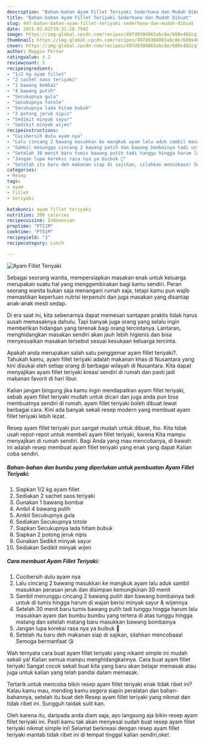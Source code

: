 ```yaml
---
description: "Bahan-bahan Ayam Fillet Teriyaki Sederhana dan Mudah Dibuat"
title: "Bahan-bahan Ayam Fillet Teriyaki Sederhana dan Mudah Dibuat"
slug: 447-bahan-bahan-ayam-fillet-teriyaki-sederhana-dan-mudah-dibuat
date: 2021-02-01T19:31:28.794Z
image: https://img-global.cpcdn.com/recipes/497d9304865abc8e/680x482cq70/ayam-fillet-teriyaki-foto-resep-utama.jpg
thumbnail: https://img-global.cpcdn.com/recipes/497d9304865abc8e/680x482cq70/ayam-fillet-teriyaki-foto-resep-utama.jpg
cover: https://img-global.cpcdn.com/recipes/497d9304865abc8e/680x482cq70/ayam-fillet-teriyaki-foto-resep-utama.jpg
author: Maggie Porter
ratingvalue: 3.2
reviewcount: 5
recipeingredient:
- "1/2 kg ayam fillet"
- "2 sachet saos teriyaki"
- "1 bawang bombai"
- "4 bawang putih"
- "Secukupnya gula"
- "Secukupnya totole"
- "Secukupnya lada hitam bubuk"
- "2 potong jeruk nipis"
- "Sedikit minyak sayur"
- "Sedikit minyak wijen"
recipeinstructions:
- "Cucibersih dulu ayam nya"
- "Lalu cincang 2 bawang masukkan ke mangkuk ayam lalu aduk sambil masukkan perasan jeruk dan disimpan kemungkinan 30 menit"
- "Sambil menunggu cincang 2 bawang putih dan bawang bombainya tadi untuk di tumis hingga harum di wajan berisi minyak sayur &amp; wijennya"
- "Setelah 30 menit baru tumis bawang putih tadi tunggu hingga harum lalu masukkan ayam dan bumbu bumbu yang tertera di atas tunggu hingga matang dan setelah matang baru masukkan bawang bombainya"
- "Jangan lupa koreksi rasa nya ya buibuk 🥰"
- "Setelah itu baru deh makanan siap di sajikan, silahkan mencobaaa! Semoga bermanfaat 😘"
categories:
- Resep
tags:
- ayam
- fillet
- teriyaki

katakunci: ayam fillet teriyaki 
nutrition: 300 calories
recipecuisine: Indonesian
preptime: "PT11M"
cooktime: "PT51M"
recipeyield: "3"
recipecategory: Lunch

---
```



![Ayam Fillet Teriyaki](https://img-global.cpcdn.com/recipes/497d9304865abc8e/680x482cq70/ayam-fillet-teriyaki-foto-resep-utama.jpg)

Sebagai seorang wanita, mempersiapkan masakan enak untuk keluarga merupakan suatu hal yang menggembirakan bagi kamu sendiri. Peran seorang  wanita bukan saja menangani rumah saja, tetapi kamu pun wajib memastikan keperluan nutrisi terpenuhi dan juga masakan yang disantap anak-anak mesti sedap.

Di era  saat ini, kita sebenarnya dapat memesan santapan praktis tidak harus susah memasaknya dahulu. Tapi banyak juga orang yang selalu ingin memberikan hidangan yang terenak bagi orang tercintanya. Lantaran, menghidangkan masakan sendiri akan jauh lebih higienis dan bisa menyesuaikan masakan tersebut sesuai kesukaan keluarga tercinta. 



Apakah anda merupakan salah satu penggemar ayam fillet teriyaki?. Tahukah kamu, ayam fillet teriyaki adalah makanan khas di Nusantara yang kini disukai oleh setiap orang di berbagai wilayah di Nusantara. Kita dapat menyajikan ayam fillet teriyaki kreasi sendiri di rumah dan pasti jadi makanan favorit di hari libur.

Kalian jangan bingung jika kamu ingin mendapatkan ayam fillet teriyaki, sebab ayam fillet teriyaki mudah untuk dicari dan juga anda pun bisa membuatnya sendiri di rumah. ayam fillet teriyaki boleh dibuat lewat berbagai cara. Kini ada banyak sekali resep modern yang membuat ayam fillet teriyaki lebih lezat.

Resep ayam fillet teriyaki pun sangat mudah untuk dibuat, lho. Kita tidak usah repot-repot untuk membeli ayam fillet teriyaki, karena Kita mampu menyajikan di rumah sendiri. Bagi Anda yang mau mencobanya, di bawah ini adalah resep membuat ayam fillet teriyaki yang enak yang dapat Kalian coba sendiri.

<!--inarticleads1-->

##### Bahan-bahan dan bumbu yang diperlukan untuk pembuatan Ayam Fillet Teriyaki:

1. Siapkan 1/2 kg ayam fillet
1. Sediakan 2 sachet saos teriyaki
1. Gunakan 1 bawang bombai
1. Ambil 4 bawang putih
1. Ambil Secukupnya gula
1. Sediakan Secukupnya totole
1. Siapkan Secukupnya lada hitam bubuk
1. Siapkan 2 potong jeruk nipis
1. Gunakan Sedikit minyak sayur
1. Sediakan Sedikit minyak wijen




<!--inarticleads2-->

##### Cara membuat Ayam Fillet Teriyaki:

1. Cucibersih dulu ayam nya
1. Lalu cincang 2 bawang masukkan ke mangkuk ayam lalu aduk sambil masukkan perasan jeruk dan disimpan kemungkinan 30 menit
1. Sambil menunggu cincang 2 bawang putih dan bawang bombainya tadi untuk di tumis hingga harum di wajan berisi minyak sayur &amp; wijennya
1. Setelah 30 menit baru tumis bawang putih tadi tunggu hingga harum lalu masukkan ayam dan bumbu bumbu yang tertera di atas tunggu hingga matang dan setelah matang baru masukkan bawang bombainya
1. Jangan lupa koreksi rasa nya ya buibuk 🥰
1. Setelah itu baru deh makanan siap di sajikan, silahkan mencobaaa! Semoga bermanfaat 😘




Wah ternyata cara buat ayam fillet teriyaki yang nikamt simple ini mudah sekali ya! Kalian semua mampu menghidangkannya. Cara buat ayam fillet teriyaki Sangat cocok sekali buat kita yang baru akan belajar memasak atau juga untuk kalian yang telah pandai dalam memasak.

Tertarik untuk mencoba bikin resep ayam fillet teriyaki enak tidak ribet ini? Kalau kamu mau, mending kamu segera siapin peralatan dan bahan-bahannya, setelah itu buat deh Resep ayam fillet teriyaki yang nikmat dan tidak ribet ini. Sungguh taidak sulit kan. 

Oleh karena itu, daripada anda diam saja, ayo langsung aja bikin resep ayam fillet teriyaki ini. Pasti kamu tak akan menyesal sudah buat resep ayam fillet teriyaki nikmat simple ini! Selamat berkreasi dengan resep ayam fillet teriyaki mantab tidak ribet ini di tempat tinggal kalian sendiri,oke!.

